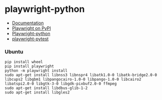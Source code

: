 # playwright-python

- [Documentation](https://playwright.dev/)
- [Playwright on PyPI](https://pypi.org/project/playwright/)
- [Playwright-python](https://github.com/microsoft/playwright-python)
- [playwright-pytest](https://github.com/microsoft/playwright-pytest)



### Ubuntu
```shell
pip install wheel
pip install playwright
python -m playwright install
sudo apt-get install libnss3 libnspr4 libatk1.0-0 libatk-bridge2.0-0 libcups2 libgbm1 libpangocairo-1.0-0 libpango-1.0-0 libcairo2 libatspi2.0-0 libgtk-3-0 libgdk-pixbuf2.0-0 ffmpeg
sudo apt-get install libdbus-glib-1-2
sudo apt-get install libgles2
```
